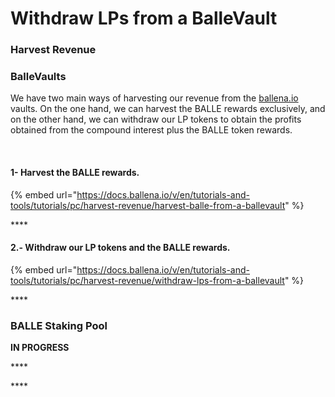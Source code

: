 # Withdraw LPs from a BalleVault

### **Harvest Revenue**

### **BalleVaults**

We have two main ways of harvesting our revenue from the [ballena.io](https://app.ballena.io/) vaults. On the one hand, we can harvest the BALLE rewards exclusively, and on the other hand, we can withdraw our LP tokens to obtain the profits obtained from the compound interest plus the BALLE token rewards.

**‌**

#### **1- Harvest the BALLE rewards.**

{% embed url="https://docs.ballena.io/v/en/tutorials-and-tools/tutorials/pc/harvest-revenue/harvest-balle-from-a-ballevault" %}

\*\*\*\*

#### **2.- Withdraw our LP tokens and the BALLE rewards.**

{% embed url="https://docs.ballena.io/v/en/tutorials-and-tools/tutorials/pc/harvest-revenue/withdraw-lps-from-a-ballevault" %}

\*\*\*\*

### **BALLE Staking Pool**

**IN PROGRESS**

\*\*\*\*

\*\*\*\*

